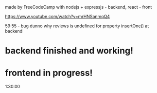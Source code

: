made by FreeCodeCamp with nodejs + expressjs - backend, react - front

https://www.youtube.com/watch?v=mrHNSanmqQ4

59:55 - bug dunno why reviews is undefined for property insertOne() at backend

# backend finished and working!


# frontend in progress!

1:30:00

